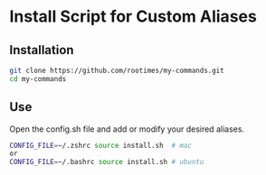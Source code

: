 # Install Script for Custom Aliases

## Installation

```bash
git clone https://github.com/rootimes/my-commands.git
cd my-commands
```

## Use

Open the config.sh file and add or modify your desired aliases.

```bash
CONFIG_FILE=~/.zshrc source install.sh  # mac
or
CONFIG_FILE=~/.bashrc source install.sh # ubuntu
```
